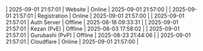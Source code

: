 | 2025-09-01 21:57:01 | Website | Online | 2025-09-01 21:57:00 |
| 2025-09-01 21:57:01 | Registration | Online | 2025-09-01 21:57:00 |
| 2025-09-01 21:57:01 | Auth Server | Offline | 2025-08-18 09:33:31 |
| 2025-09-01 21:57:01 | Kezan (PvE) | Offline | 2025-08-03 17:58:02 |
| 2025-09-01 21:57:01 | Gurubashi (PvP) | Offline | 2025-08-23 21:44:06 |
| 2025-09-01 21:57:01 | Cloudflare | Online | 2025-09-01 21:57:00 |
